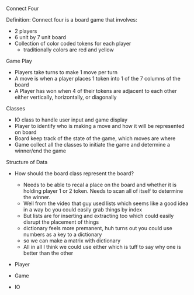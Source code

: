 Connect Four

Definition:
Connect  four is a board game that involves:
- 2 players
- 6 unit by 7 unit board
- Collection of color coded tokens for each player
  - traditionally colors are red and yellow

Game Play
- Players take turns to make 1 move per turn
- A move is when a player places 1 token into 1 of the 7 columns of the board
- A Player has won when 4 of their tokens are adjacent to each other either vertically, horizontally, or diagonally

Classes 
- IO class to handle user input and game display
- Player to identify who is making a move and how it will be represented on board
- Board keep track of the state of the game, which moves are where
- Game collect all the classes to initiate the game and determine a winner/end the game

Structure of Data
- How should the board class represent the board?
  - Needs to be able to recal a place on the board and whether it is holding player 1 or 2 token. Needs to scan all of itself to 
determine the winner. 
  - Well from the video that guy used lists which seems like a good idea in a way bc you could easily grab things by index
  - But lists are for inserting and extracting too which could easily disrupt the placement of things
  - dictionary feels more premanent, huh turns out you could use numbers as a key to a dictionary
  - so we can make a matrix with dictionary 
  - All in all I think we could use either which is tuff to say why one is better than the other
   
- Player

- Game

- IO
